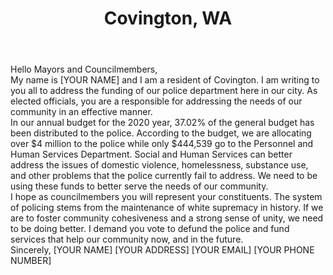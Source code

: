 ---
title: "Covington, WA"
permalink: "/covington"
name: "Letter to Mayor and City Council"
city: "Covington"
state: "WA"
layout: "email"
recipients:
- jwagner@covingtonwa.gov
- fhollums@covingtonwa.gov
- ssmith@covingtonwa.gov
- jcimaomojr@covingtonwa.gov
- jkoukal@covingtonwa.gov
- jharjehausen@covingtonwa.gov
- ksoltys@covingtonwa.gov
body: |-
  Hello Mayors and Councilmembers,

  My name is [YOUR NAME] and I am a resident of Covington. I am writing to you all to address the funding of our police department here in our city. As elected officials, you are a responsible for addressing the needs of our community in an effective manner.

  In our annual budget for the 2020 year, 37.02% of the general budget has been distributed to the police. According to the budget, we are allocating over $4 million to the police while only $444,539 go to the Personnel and Human Services Department. Social and Human Services can better address the issues of domestic violence, homelessness, substance use, and other problems that the police currently fail to address. We need to be using these funds to better serve the needs of our community.

  I hope as councilmembers you will represent your constituents. The system of policing stems from the maintenance of white supremacy in history. If we are to foster community cohesiveness and a strong sense of unity, we need to be doing better. I demand you vote to defund the police and fund services that help our community now, and in the future.

  Sincerely,
  [YOUR NAME]
  [YOUR ADDRESS]
  [YOUR EMAIL]
  [YOUR PHONE NUMBER]
---